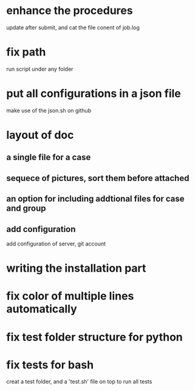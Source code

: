# enhance the procedures

update after submit, and cat the file conent of job.log

# fix path

run script under any folder

# put all configurations in a json file

make use of the json.sh on github

# layout of doc

## a single file for a case

## sequece of pictures, sort them before attached

## an option for including addtional files for case and group

## add configuration

add configuration of server, git account

# writing the installation part

# fix color of multiple lines automatically

# fix test folder structure for python

# fix tests for bash

creat a test folder, and a 'test.sh' file on top to run all tests


